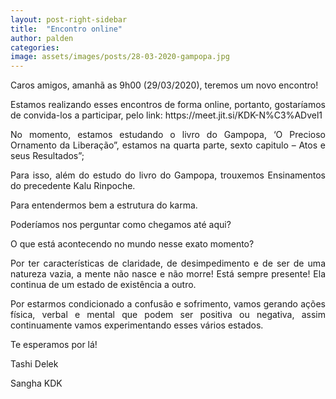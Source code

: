 ```yaml
---
layout: post-right-sidebar
title:  "Encontro online"
author: palden
categories: 
image: assets/images/posts/28-03-2020-gampopa.jpg
---
```


</p><p align="justify">
Caros amigos, amanhã as 9h00 (29/03/2020), teremos um novo encontro!
</p><p align="justify">
Estamos realizando esses encontros de forma online, portanto, gostaríamos de convida-los a participar, pelo link: https://meet.jit.si/KDK-N%C3%ADvel1
</p><p align="justify">
No momento, estamos estudando o livro do Gampopa, ‘O Precioso Ornamento da Liberação”, estamos na quarta parte, sexto capitulo – Atos e seus Resultados”;
</p><p align="justify">
Para isso, além do estudo do livro do Gampopa, trouxemos Ensinamentos do precedente Kalu Rinpoche.
</p><p align="justify">
Para entendermos bem a estrutura do karma.
</p><p align="justify">
Poderíamos nos perguntar como chegamos até aqui?
</p><p align="justify">
O que está acontecendo no mundo nesse exato momento?
</p><p align="justify">
Por ter características de claridade, de desimpedimento e de ser de uma natureza vazia, a mente não nasce e não morre! Está sempre presente! Ela continua de um estado de existência a outro.
</p><p align="justify">
Por estarmos condicionado a confusão e sofrimento, vamos gerando ações física, verbal e mental que podem ser positiva ou negativa, assim continuamente vamos experimentando esses vários estados.
</p><p align="justify">
Te esperamos por lá!
</p><p align="justify">
Tashi Delek
</p><p align="justify">
Sangha KDK</p>
